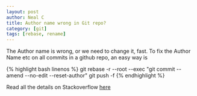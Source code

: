 ```yaml
---
layout: post
author: Neal C
title: Author name wrong in Git repo?
category: [git]
tags: [rebase, rename]
---
```


The Author name is wrong, or we need to change it, fast.
To fix the Author Name etc on all commits in a github repo, an easy way is

{% highlight bash linenos %}
git rebase -r --root --exec "git commit --amend --no-edit --reset-author"
git push -f
{% endhighlight %}

Read all the details on Stackoverflow [here](https://stackoverflow.com/a/1320317)
